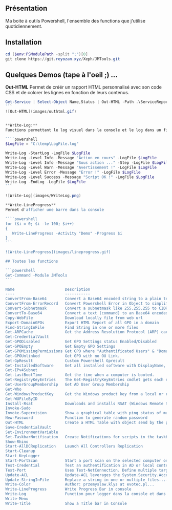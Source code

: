 ## Présentation

Ma boite à outils Powershell, l'ensemble des functions que j'utilise quotidiennement.

## Installation

```powershell
cd ($env:PSModulePath -split ";")[0]
git clone https://git.reyozam.xyz/Xeph/JMTools.git
```
## Quelques Demos (tape à l'oeil ;) ...

**Out-HTML**
Permet de créér un rapport HTML personnalisé avec son code CSS
et de colorer les lignes en fonction de leurs contenus.

 ````powershell
Get-Service | Select-Object Name,Status | Out-HTML -Path .\ServiceReport.html -Title "Services" -SuccessMatch "Running" -ErrorMatch "Stopped"
 ```
 ![Out-HTML](images/outhtml.gif)


 **Write-Log:**
 Functions permettant le log visuel dans la console et le log dans un fichier simultanément

 ````powershell
$LogFile = "C:\temp\LogFile.log"

Write-Log -StartLog -LogFile $LogFile
Write-Log -Level Info -Message "Action en cours" -LogFile $LogFile
Write-Log -Level Info -Message "Sous action ..." -Step -LogFile $LogFile
Write-Log -Level Warn -Message "Avertissement !" -LogFile $LogFile
Write-Log -Level Error -Message "Error !" -LogFile $LogFile
Write-Log -Level Success -Message "Script OK !" -LogFile $LogFile
Write-Log -EndLog -LogFile $LogFile
 ```
 
![Write-Log](images/WriteLog.png)

 **Write-LineProgress**
Permet d'afficher une barre dans la console

 ````powershell
for ($i = 0; $i -le 100; $i++) 
{
    Write-LineProgress -Activity "Demo" -Progress $i    
}
 ```
 
![Write-LineProgress](images/lineprogress.gif)

## Toutes les functions

```powershell
Get-Command -Module JMTools
```

Name                      Description                                           Link                                        
----                      -----------                                           ----                                        
ConvertFrom-Base64        Convert a Base64 encoded string to a plain text st... [link](public/ConvertFrom-Base64.ps1)       
ConvertFrom-ErrorRecord   Convert Powershell Error in Object to simplify exp... [link](public/ConvertFrom-ErrorRecord.ps1)  
Convert-Subnetmask        Convert a subnetmask like 255.255.255 to CIDR (/24... [link](public/Convert-Subnetmask.ps1)       
ConvertTo-Base64          Convert a text (command) to an Base64 encoded stri... [link](public/ConvertTo-Base64.ps1)         
Copy-WebFile              Download locally file from web url                    [link](public/Copy-WebFile.ps1)             
Export-DomainGPOs         Export HTML Report of all GPO in a domain             [link](public/Export-DomainGPOs.ps1)        
Find-StringInFile         Find String in one or more files                      [link](public/Find-StringInFile.ps1)        
Get-ARPCache              Get the Address Resolution Protocol (ARP) cache       [link](public/Get-ARPCache.ps1)             
Get-CredentialVault                                                             [link](public/Get-CredentialVault.ps1)      
Get-GPODisabled           Get GPO Settings status Enabled/Disabled              [link](public/Get-GPODisabled.ps1)          
Get-GPOEmpty              Get Empty GPO Settings                                [link](public/Get-GPOEmpty.ps1)             
Get-GPOMissingPermissions Get GPO where "Authentificated Users" & "Domain Co... [link](public/Get-GPOMissingPermissions.ps1)
Get-GPOUnlinked           Get GPO with no OU Link.                              [link](public/Get-GPOUnlinked.ps1)          
Get-GpResult              Custom Powershell Gpresult                            [link](public/Get-GpResult.ps1)             
Get-InstalledSoftware     Get all installed software with DisplayName, Publi... [link](public/Get-InstalledSoftware.ps1)    
Get-IPv4Subnet                                                                  [link](public/Get-IPv4Subnet.ps1)           
Get-LastBootTime          Get the time when a computer is booted.               [link](public/Get-LastBootTime.ps1)         
Get-RegistryKeyEntries    The Get-RegistryKeyEntries cmdlet gets each entry ... [link](public/Get-RegistryKeyEntries.ps1)   
Get-UserGroupMembership   Get AD User Group Membership                          [link](public/Get-UserGroupMembership.ps1)  
Get-Who                                                                         [link](public/Get-Who.ps1)                  
Get-WindowsProductKey     Get the Windows product key from a local or remote... [link](public/Get-WindowsProductKey.ps1)    
Get-WUFileByID                                                                  [link](public/Get-WUFileByID.ps1)           
Install-Rsat              Downloads and installs RSAT (Windows Remote Server... [link](public/Install-Rsat.ps1)             
Invoke-Sudo                                                                     [link](public/Invoke-Sudo.ps1)              
Invoke-Supervision        Show a graphical table with ping status of multipl... [link](public/Invoke-Supervision.ps1)       
New-Password              Function to generate random password                  [link](public/New-Password.ps1)             
Out-HTML                  Create a HTML Table with object send by the pipeli... [link](public/Out-HTML.ps1)                 
Save-CredentialVault                                                            [link](public/Save-CredentialVault.ps1)     
Set-EnvironmentVariable                                                         [link](public/Set-EnvironmentVariable.ps1)  
Set-TaskbarNotification   Create Notifications for scripts in the taskbar       [link](public/Set-TaskbarNotification.ps1)  
Show-Rhino                                                                      [link](public/Show-Rhino.ps1)               
Start-AllDCReplication    Launch All Controllers Replication                    [link](public/Start-AllDCReplication.ps1)   
Start-Cleanup                                                                   [link](public/Start-Cleanup.ps1)            
Start-KeyLogger                                                                 [link](public/Start-KeyLogger.ps1)          
Start-PortScan            Start a port scan on the selected computer on comm... [link](public/Start-PortScan.ps1)           
Test-Credential           Test an authentification in AD or local context       [link](public/Test-Credential.ps1)          
Test-Port                 Uses Test-NetConnection. Define multiple targets a... [link](public/Test-Port.ps1)                
Update-ACL                Update-ACL leverages the System.Security.AccessCon... [link](public/Update-ACL.ps1)               
Update-StringInFile       Replace a string in one or multiple files....         [link](public/Update-StringInFile.ps1)      
Write-Color               Author: przemyslaw.klys at evotec.pl...               [link](public/Write-Color.ps1)              
Write-LineProgress        Write Progress Bar in console                         [link](public/Write-LineProgress.ps1)       
Write-Log                 Function pour logger dans la console et dans un fi... [link](public/Write-Log.ps1)                
Write-Menu                                                                      [link](public/Write-Menu.ps1)               
Write-Title               Show a Title bar in Console                           [link](public/Write-Title.ps1)              
